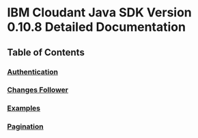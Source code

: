 # IBM Cloudant Java SDK Version 0.10.8 Detailed Documentation

## Table of Contents

### [Authentication](Authentication.md)

### [Changes Follower](Changes_Follower.md)

### [Examples](Examples.md)

### [Pagination](Pagination.md)

